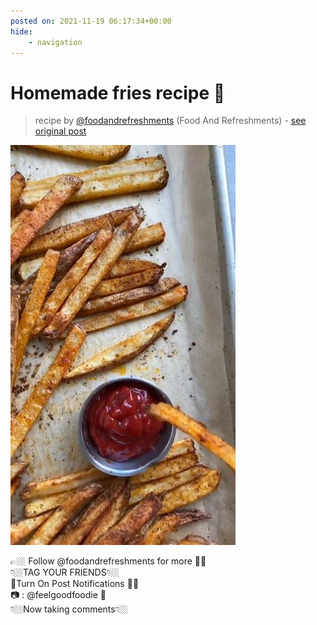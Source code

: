 ```yaml
---
posted on: 2021-11-19 06:17:34+00:00
hide:
    - navigation
---
```


# Homemade fries recipe 🍟 

> recipe by [@foodandrefreshments](https://www.instagram.com/foodandrefreshments/) 
(Food And Refreshments) - [see original post](https://instagram.com/p/CWcnLaWo-0e)

![](../img/foodandrefreshments_19-11-2021_0611.png)

👉🏼 Follow @foodandrefreshments for more 👍🏼\
👇🏼TAG YOUR FRIENDS👇🏼\
📲Turn On Post Notifications 🙌🏻\
📷 : @feelgoodfoodie 🤎\
👇🏼Now taking comments👇🏼 